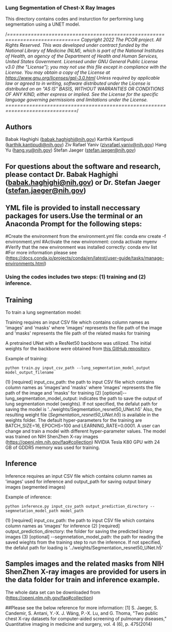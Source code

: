 
### Lung Segmentation of Chest-X Ray Images
This directory contains codes and insturction for performing lung segmentation using a UNET model.

/*==============================================================================
Copyright 2022 The PCOR project. All Rights Reserved.
This  was developed under contract funded by the National Library of Medicine (NLM),
which is part of the National Institutes of Health, an agency of the Department of Health and Human
Services, United States Government.
Licensed under GNU General Public License v3.0 (the "License");
you may not use this file except in compliance with the License.
You may obtain a copy of the License at
    https://www.gnu.org/licenses/gpl-3.0.html
Unless required by applicable law or agreed to in writing, software
distributed under the License is distributed on an "AS IS" BASIS,
WITHOUT WARRANTIES OR CONDITIONS OF ANY KIND, either express or implied.
See the License for the specific language governing permissions and
limitations under the License.
==============================================================================*/

## Authors
Babak Haghighi (babak.haghighi@nih.gov)
Karthik Kantipudi (karthik.kantipudi@nih.gov)
Ziv Rafael Yaniv (zivrafael.yaniv@nih.gov)
Hang Yu (hang.yu@nih.gov)
Stefan Jaeger (stefan.jaeger@nih.gov)

## For questions about the software and research, please contact Dr. Babak Haghighi (babak.haghighi@nih.gov) or Dr. Stefan Jaeger (stefan.jaeger@nih.gov)


## YML file is provided to install neccessary packages for users.Use the terminal or an Anaconda Prompt for the following steps:
#Create the environment from the environment.yml file:
conda env create -f environment.yml
#Activate the new environment: 
conda activate myenv
#Verify that the new environment was installed correctly:
conda env list
#For more information please see (https://docs.conda.io/projects/conda/en/latest/user-guide/tasks/manage-environments.html)
 

### Using the codes includes two steps: (1) training and (2) inference.
## Training
To train a lung segmentation model:

Training requires an input CSV file which contains column names as 'images'
and 'masks' where 'images' represents the file path of the image
and 'masks' represents the file path of the related masks for training

A pretrained UNet with a ResNet50 backbone was utilized. The initial weights for the backbone were obtained from [this GitHub repository](https://github.com/qubvel/segmentation_models).


Example of training:
```
python train.py input_csv_path --lung_segmentation_model_output  model_output_filename 

```
(1) [required] input_csv_path: the path to input CSV file which contains column names as 'images'and 'masks' where 'images' represents the file path of the image and 'masks' for training
(2) [optional]--lung_segmentation_model_output: indicates the path to save the output of lung segmentation model (weights).
If not specified, the defalut path for saving the model is '../weights/Segmentation_resnet50_UNet.h5'
Also, the resulting weight file (*Segmentation_resnet50_UNet.h5*) is available in the weights folder.
The default hyper-parameters for the training are BATCH_SIZE=16, EPOCHS=100 and LEARNING_RATE=0.0001. A user can change and train a model with different hyper-parameter values.
The model was trained on NIH ShenZhen X-ray images (https://openi.nlm.nih.gov/faq#collection)
NVIDIA Tesla K80 GPU with 24 GB of GDDR5 memory was used for training. 


## Inference
Inference requires an input CSV file which contains column names as 'images' used for inference and output_path for saving output binary images (segmented images)


Example of inference:
```
python inference.py input_csv_path output_prediction_directory --segmnetation_model_path model_path

```
(1) [required] input_csv_path: the path to input CSV file which contains column names as 'images' for inference
(2) [required] output_prediction_directory: the folder for saving the predicted binary images 
(3) [optional] --segmnetation_model_path: the path for reading the saved wieghts from the training step to run the inference. 
If not specified, the defalut path for loading is '../weights/Segmentation_resnet50_UNet.h5'

## Samples images and the related masks from NIH ShenZhen X-ray images are provided for users in the data folder for train and inference example. 
The whole data set can be downloaded from (https://openi.nlm.nih.gov/faq#collection) 

##Please see the below reference for more information:
[1] S. Jaeger, S. Candemir, S. Antani, Y.-X. J. Wáng, P.-X. Lu, and G. Thoma, "Two public chest X-ray datasets for computer-aided screening of pulmonary diseases," 
Quantitative imaging in medicine and surgery, vol. 4 (6), p. 475(2014)





